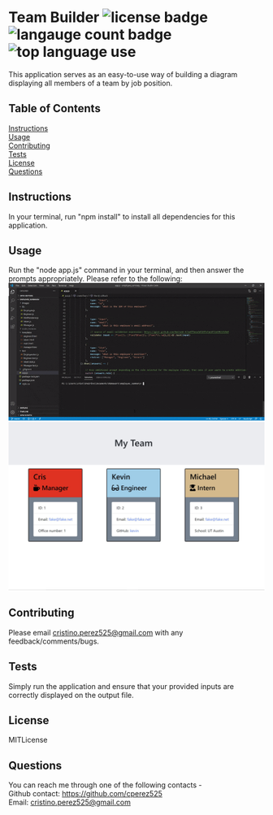 # Team Builder ![license badge](https://img.shields.io/static/v1?label=license&message=MITLicense&color=red) ![langauge count badge](https://img.shields.io/github/languages/count/cperez525/team_builder) ![top language use](https://img.shields.io/github/languages/top/cperez525/team_builder)  
  This application serves as an easy-to-use way of building a diagram displaying all members of a team by job position.

  ## Table of Contents
  [Instructions](#instructions)  
  [Usage](#usage)  
  [Contributing](#contributing)  
  [Tests](#tests)  
  [License](#license)  
  [Questions](#questions)

  ## Instructions
  In your terminal, run "npm install" to install all dependencies for this application.

  ## Usage
  Run the "node app.js" command in your terminal, and then answer the prompts appropriately. Please refer to the following: ![example gif](/Images/useage_example.gif)  ![result screenshot](/Images/resulting_team_file.JPG)

  ## Contributing
  Please email cristino.perez525@gmail.com with any feedback/comments/bugs.

  ## Tests
  Simply run the application and ensure that your provided inputs are correctly displayed on the output file.

  ## License
  MITLicense

  ## Questions
  You can reach me through one of the following contacts -  
  Github contact: https://github.com/cperez525  
  Email: cristino.perez525@gmail.com
